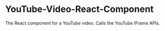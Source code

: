 # YouTube-Video-React-Component
The React component for a YouTube video. Calls the YouTube IFrame APIs.
